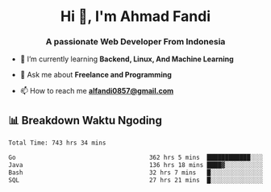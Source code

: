 <h1 align="center">Hi 👋, I'm Ahmad Fandi</h1>
<h3 align="center">A passionate Web Developer From Indonesia</h3>

- 🌱 I’m currently learning **Backend, Linux, And Machine Learning**

- 💬 Ask me about **Freelance and Programming**

- 📫 How to reach me **<alfandi0857@gmail.com>**


## 📊 Breakdown Waktu Ngoding

<!--START_SECTION:waka-->

```txt
Total Time: 743 hrs 34 mins

Go                                     362 hrs 5 mins  ████████████░░░░░░░░░░░░░   48.29 %
Java                                   136 hrs 18 mins ████▓░░░░░░░░░░░░░░░░░░░░   18.18 %
Bash                                   32 hrs 7 mins   █░░░░░░░░░░░░░░░░░░░░░░░░   04.29 %
SQL                                    27 hrs 21 mins  █░░░░░░░░░░░░░░░░░░░░░░░░   03.65 %
```

<!--END_SECTION:waka-->
